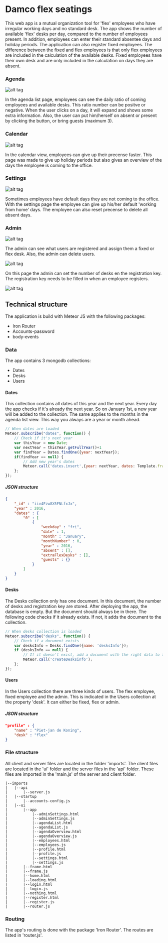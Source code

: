 # Damco flex seatings
This web app is a mutual organization tool for 'flex' employees who have irregular working days and no standard desk. The app shows the number of available 'flex' desks per day, compared to the number of employees present. In addition, employees can enter their standard absentee days and holiday periods. The application can also register fixed employees. The difference between the fixed and flex employees is that only flex employees are included in the calculation of the available desks. Fixed employees have their own desk and are only included in the calculation on days they are absent.

### Agenda
![alt tag](https://github.com/RaymondKorrel/damco/blob/master/public/readme/agenda.jpg)

In the agenda list page, employees can see the daily ratio of coming employees and available desks. This ratio number can be positve or negative. When the user clicks on a day, it will expand and shows some extra information. Also, the user can put him/herself on absent or present by clicking the button, or bring guests (maximum 3).

### Calendar
![alt tag](https://github.com/RaymondKorrel/damco/blob/master/public/readme/calendar.jpg)

In the calendar view, employees can give up their precense faster. This page was made to give up holiday periods but also gives an overview of the days the employee is coming to the office.

### Settings
![alt tag](https://github.com/RaymondKorrel/damco/blob/master/public/readme/settings.jpg)

Sometimes employees have default days they are not coming to the office. With the settings page the employee can give up his/her default 'working from home' days. The employee can also reset precense to delete all absent days.

### Admin
![alt tag](https://github.com/RaymondKorrel/damco/blob/master/public/readme/employees.jpg)

The admin can see what users are registered and assign them a fixed or flex desk. Also, the admin can delete users.

![alt tag](https://github.com/RaymondKorrel/damco/blob/master/public/readme/adminSettings.jpg)

On this page the admin can set the number of desks en the registration key. The registration key needs to be filled in when an employee registers.

![alt tag](https://github.com/RaymondKorrel/damco/blob/master/public/readme/register.jpg)

## Technical structure
The application is build with Meteor JS with the following packages:
- Iron Router
- Accounts-password
- body-events

### Data
The app contains 3 mongodb collections:

- Dates
- Desks
- Users

#### Dates
This collection contains all dates of this year and the next year. Every day the app checks if it's already the next year. So on January 1st, a new year will be added to the collection. The same applies to the months in the agenda list view. This way you always are a year or month ahead.

```javascript
// When dates are loaded
Meteor.subscribe("dates", function() {
    // Check if it's next year
	var thisYear = new Date;
	var nextYear = thisYear.getFullYear()+1
	var findYear = Dates.findOne({year: nextYear});
	if(findYear == null) {
		// Add new year's dates
		Meteor.call('dates.insert',{year: nextYear, dates: Template.frame.__helpers.get('getData')(nextYear)});
	};
});
```

##### JSON structure
```json
{
    "_id" : "iiv4Fzw8X5FNLfxJx",
    "year" : 2016,
    "dates" : {
        "0" : [ 
            {
                "weekday" : "fri",
                "date" : 1,
                "month" : "January",
                "monthNumber" : 0,
                "year" : 2016,
                "absent" : [],
                "extraFlexDesks" : [],
                "guests" : {}
            }
        ]
    }
}
```

#### Desks
The Desks collection only has one document. In this document, the number of desks and registration key are stored. After deploying the app, the database is empty. But the document should always be in there. The following code checks if it already exists. If not, it adds the document to the collection.

```javascript
// When desks collection is loaded
Meteor.subscribe("desks", function() {
	// Check if a document exists
	var desksInfo = Desks.findOne({name: 'desksInfo'});
	if (desksInfo == null) {
		// If it doesn't exist, add a document with the right data to the collection
		Meteor.call('createDesksinfo');
	};
});
```

#### Users
In the Users collection there are three kinds of users. The flex employee, fixed employee and the admin. This is indicated in the Users collection at the property 'desk'. It can either be fixed, flex or admin. 

##### JSON structure
```json
"profile" : {
	"name" : "Piet-jan de Koning",
	"desk" : "flex"
}
```

### File structure
All client and server files are located in the folder 'imports'. The client files are located in the 'ui' folder and the server files in the 'api' folder. These files are imported in the 'main.js' of the server and client folder.

```
|--imports
|	|--api
|		|--server.js
|	|--startup
|		|--accounts-config.js
|	|--ui
|		|--app
|			|--adminSettings.html
|			|--adminSettings.js
|			|--agendaList.html
|			|--agendaList.js
|			|--agendaOverview.html
|			|--agendaOverview.js
|			|--employees.html
|			|--employees.js
|			|--profile.html
|			|--profile.js
|			|--settings.html
|			|--settings.js
|		|--frame.html
|		|--frame.js
|		|--home.html
|		|--loading.html
|		|--login.html
|		|--login.js
|		|--nothing.html
|		|--register.html
|		|--register.js
|		|--router.js
```

### Routing
The app's routing is done with the package 'Iron Router'. The routes are listed in 'router.js'.